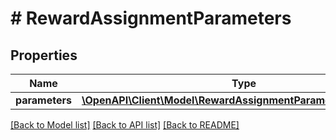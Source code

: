 # # RewardAssignmentParameters

## Properties

Name | Type | Description | Notes
------------ | ------------- | ------------- | -------------
**parameters** | [**\OpenAPI\Client\Model\RewardAssignmentParametersParameters**](RewardAssignmentParametersParameters.md) |  | [optional]

[[Back to Model list]](../../README.md#models) [[Back to API list]](../../README.md#endpoints) [[Back to README]](../../README.md)
